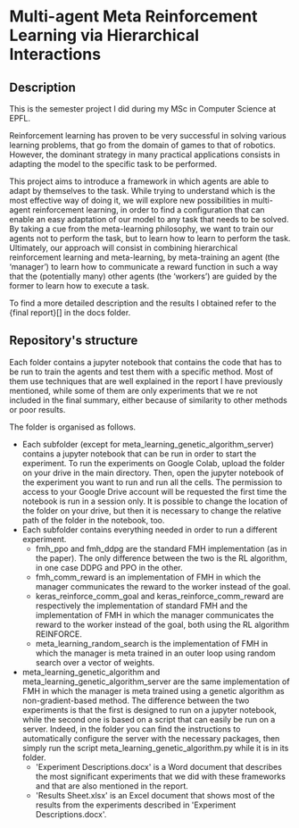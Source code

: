 # Multi-agent Meta Reinforcement Learning via Hierarchical Interactions
## Description
This is the semester project I did during my MSc in Computer Science at EPFL. 

Reinforcement learning has proven to be very successful in solving various learning problems, that go from the domain of games to that of robotics. However, the dominant strategy in many practical applications consists in adapting the model to the specific task to be performed.

This project aims to introduce a framework in which agents are able to adapt by themselves to the task. While trying to understand which is the most effective way of doing it, we will explore new possibilities in multi-agent reinforcement learning, in order to find a configuration that can enable an easy adaptation of our model to any task that needs to be solved. By taking a cue from the meta-learning philosophy, we want to train our agents not to perform the task, but to learn how to learn to perform the task. Ultimately, our approach will consist in combining hierarchical reinforcement learning and meta-learning, by meta-training an agent (the ‘manager’) to learn how to communicate a reward function in such a way that the (potentially many) other agents (the ‘workers’) are guided by the former to learn how to execute a task.

To find a more detailed description and the results I obtained refer to the {final report}[] in the docs folder.

## Repository's structure
Each folder contains a jupyter notebook that contains the code that has to be run to train the agents and test them with a specific method. Most of them use techniques that are well explained in the report I have previously mentioned, while some of them are only experiments that we    re not included in the final summary, either because of similarity to other methods or poor results.


The folder is organised as follows.

- Each subfolder (except for meta_learning_genetic_algorithm_server) contains a jupyter notebook that can be run in order to start the experiment. To run the experiments on Google Colab, upload the folder on your drive in the main directory. Then, open the jupyter notebook of the experiment you want to run and run all the cells. The permission to access to your Google Drive account will be requested the first time the notebook is run in a session only. It is possible to change the location of the folder on your drive, but then it is necessary to change the relative path of the folder in the notebook, too.
- Each subfolder contains everything needed in order to run a different experiment.
  - fmh_ppo and fmh_ddpg are the standard FMH implementation (as in the paper). The only difference between the two is the RL algorithm, in one case DDPG and PPO in the other.
  - fmh_comm_reward is an implementation of FMH in which the manager communicates the reward to the worker instead of the goal.
  - keras_reinforce_comm_goal and keras_reinforce_comm_reward are respectively the implementation of standard FMH and the implementation of FMH in which the manager communicates the reward to the worker instead of the goal, both using the RL algorithm REINFORCE.
  - meta_learning_random_search is the implementation of FMH in which the manager is meta trained in an outer loop using random search over a vector of weights.
- meta_learning_genetic_algorithm and meta_learning_genetic_algorithm_server are the same implementation of FMH in which the manager is meta trained using a genetic algorithm as non-gradient-based method. The difference between the two experiments is that the first is designed to run on a jupyter notebook, while the second one is based on a script that can easily be run on a server. Indeed, in the folder you can find the instructions to automatically configure the server with the necessary packages, then simply run the script meta_learning_genetic_algorithm.py while it is in its folder.
  - 'Experiment Descriptions.docx' is a Word document that describes the most significant experiments that we did with these frameworks and that are also mentioned in the report.
  - 'Results Sheet.xlsx' is an Excel document that shows most of the results from the experiments described in 'Experiment Descriptions.docx'.